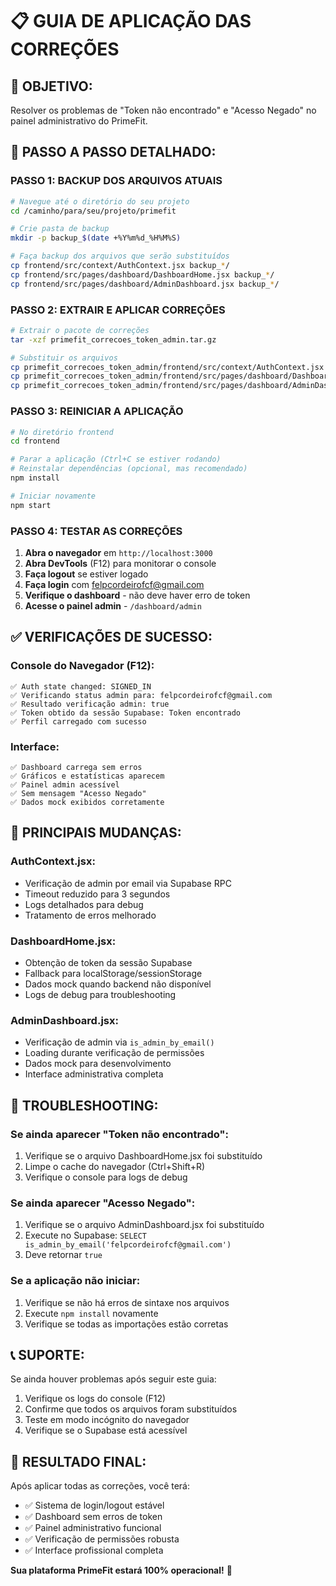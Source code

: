 # 📋 GUIA DE APLICAÇÃO DAS CORREÇÕES

## 🎯 **OBJETIVO:**
Resolver os problemas de "Token não encontrado" e "Acesso Negado" no painel administrativo do PrimeFit.

## 📝 **PASSO A PASSO DETALHADO:**

### **PASSO 1: BACKUP DOS ARQUIVOS ATUAIS**

```bash
# Navegue até o diretório do seu projeto
cd /caminho/para/seu/projeto/primefit

# Crie pasta de backup
mkdir -p backup_$(date +%Y%m%d_%H%M%S)

# Faça backup dos arquivos que serão substituídos
cp frontend/src/context/AuthContext.jsx backup_*/
cp frontend/src/pages/dashboard/DashboardHome.jsx backup_*/
cp frontend/src/pages/dashboard/AdminDashboard.jsx backup_*/
```

### **PASSO 2: EXTRAIR E APLICAR CORREÇÕES**

```bash
# Extrair o pacote de correções
tar -xzf primefit_correcoes_token_admin.tar.gz

# Substituir os arquivos
cp primefit_correcoes_token_admin/frontend/src/context/AuthContext.jsx frontend/src/context/
cp primefit_correcoes_token_admin/frontend/src/pages/dashboard/DashboardHome.jsx frontend/src/pages/dashboard/
cp primefit_correcoes_token_admin/frontend/src/pages/dashboard/AdminDashboard.jsx frontend/src/pages/dashboard/
```

### **PASSO 3: REINICIAR A APLICAÇÃO**

```bash
# No diretório frontend
cd frontend

# Parar a aplicação (Ctrl+C se estiver rodando)
# Reinstalar dependências (opcional, mas recomendado)
npm install

# Iniciar novamente
npm start
```

### **PASSO 4: TESTAR AS CORREÇÕES**

1. **Abra o navegador** em `http://localhost:3000`
2. **Abra DevTools** (F12) para monitorar o console
3. **Faça logout** se estiver logado
4. **Faça login** com felpcordeirofcf@gmail.com
5. **Verifique o dashboard** - não deve haver erro de token
6. **Acesse o painel admin** - `/dashboard/admin`

## ✅ **VERIFICAÇÕES DE SUCESSO:**

### **Console do Navegador (F12):**
```
✅ Auth state changed: SIGNED_IN
✅ Verificando status admin para: felpcordeirofcf@gmail.com
✅ Resultado verificação admin: true
✅ Token obtido da sessão Supabase: Token encontrado
✅ Perfil carregado com sucesso
```

### **Interface:**
```
✅ Dashboard carrega sem erros
✅ Gráficos e estatísticas aparecem
✅ Painel admin acessível
✅ Sem mensagem "Acesso Negado"
✅ Dados mock exibidos corretamente
```

## 🔧 **PRINCIPAIS MUDANÇAS:**

### **AuthContext.jsx:**
- Verificação de admin por email via Supabase RPC
- Timeout reduzido para 3 segundos
- Logs detalhados para debug
- Tratamento de erros melhorado

### **DashboardHome.jsx:**
- Obtenção de token da sessão Supabase
- Fallback para localStorage/sessionStorage
- Dados mock quando backend não disponível
- Logs de debug para troubleshooting

### **AdminDashboard.jsx:**
- Verificação de admin via `is_admin_by_email()`
- Loading durante verificação de permissões
- Dados mock para desenvolvimento
- Interface administrativa completa

## 🚨 **TROUBLESHOOTING:**

### **Se ainda aparecer "Token não encontrado":**
1. Verifique se o arquivo DashboardHome.jsx foi substituído
2. Limpe o cache do navegador (Ctrl+Shift+R)
3. Verifique o console para logs de debug

### **Se ainda aparecer "Acesso Negado":**
1. Verifique se o arquivo AdminDashboard.jsx foi substituído
2. Execute no Supabase: `SELECT is_admin_by_email('felpcordeirofcf@gmail.com')`
3. Deve retornar `true`

### **Se a aplicação não iniciar:**
1. Verifique se não há erros de sintaxe nos arquivos
2. Execute `npm install` novamente
3. Verifique se todas as importações estão corretas

## 📞 **SUPORTE:**

Se ainda houver problemas após seguir este guia:
1. Verifique os logs do console (F12)
2. Confirme que todos os arquivos foram substituídos
3. Teste em modo incógnito do navegador
4. Verifique se o Supabase está acessível

## 🎉 **RESULTADO FINAL:**

Após aplicar todas as correções, você terá:
- ✅ Sistema de login/logout estável
- ✅ Dashboard sem erros de token
- ✅ Painel administrativo funcional
- ✅ Verificação de permissões robusta
- ✅ Interface profissional completa

**Sua plataforma PrimeFit estará 100% operacional!** 🚀

